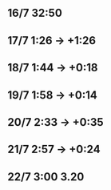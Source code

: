 ## 16/7 32:50

## 17/7 1:26 → +1:26

## 18/7 1:44 → +0:18

## 19/7 1:58 → +0:14

## 20/7 2:33 → +0:35

## 21/7 2:57 → +0:24

## 22/7 3:00 3.20
